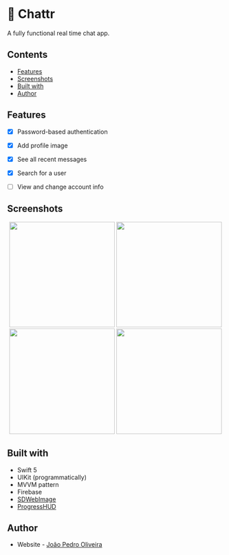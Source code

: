 # :speech_balloon: Chattr

A fully functional real time chat app.

## Contents

- [Features](#features)
- [Screenshots](#screenshots)
- [Built with](#built-with)
- [Author](#author)

## Features

- [x] Password-based authentication
- [x] Add profile image
- [x] See all recent messages
- [x] Search for a user
- [ ] View and change account info


## Screenshots

<div align="center">
<img src="https://github.com/joaospedro/chattr/raw/main/Docs/Screenshots/Screenshot1.png" width="245"/>
<img src="https://github.com/joaospedro/chattr/raw/main/Docs/Screenshots/Screenshot3.png" width="245"/>
<img src="https://github.com/joaospedro/chattr/raw/main/Docs/Screenshots/Screenshot2.png" width="245"/>
<img src="https://github.com/joaospedro/chattr/raw/main/Docs/Screenshots/Screenshot4.png" width="245"/>

</div>

## Built with

- Swift 5
- UIKit (programmatically)
- MVVM pattern
- Firebase
- [SDWebImage](https://github.com/SDWebImage/SDWebImage)
- [ProgressHUD](https://github.com/relatedcode/ProgressHUD)

## Author

- Website - [João Pedro Oliveira](https://joaospedro.me)
